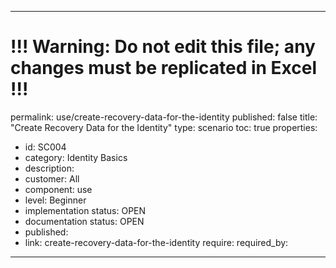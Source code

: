---
# !!! Warning: Do not edit this file; any changes must be replicated in Excel !!!
permalink: use/create-recovery-data-for-the-identity
published: false
title: "Create Recovery Data for the Identity"
type: scenario
toc: true
properties:
  - id: SC004
  - category: Identity Basics
  - description:
  - customer: All
  - component: use
  - level: Beginner
  - implementation status: OPEN
  - documentation status: OPEN
  - published:
  - link: create-recovery-data-for-the-identity
require:
required_by:
------ 

